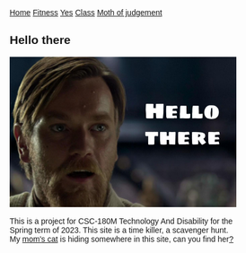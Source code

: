 <html>
<html lang="en">
<head>
<title>My website</title>
<meta charset="utf-8">
<meta name="viewport" content="width=device-width, initial-scale=1">
<style>
* {
  box-sizing: border-box;
  font-family: Arial, Helvetica, sans-serif;
}

body {
  margin: 0;
  font-family: Arial, Helvetica, sans-serif;
  background-color:#101010;
}

/* Style the top navigation bar */
.topnav {
  overflow: hidden;
  background-color: #333;
}

/* Style the topnav links */
.topnav a {
  float: left;
  display: block;
  color: #f2f2f2;
  text-align: center;
  padding: 14px 16px;
  text-decoration: none;
}

/* Change color on hover */
.topnav a:hover {
  background-color: #111;
  color: white;
}

/* Style the content */
.content {
  background-color: #ddd;
  padding: 10px;
  height: 800px; /* Should be removed. Only for demonstration */
}

/* Style the footer */
.footer {
  background-color: #f1f1f1;
  padding: 10px;
}
</style>
</head>
<body>

<div class="topnav">
  <a href="icrutte.github.io">Home</a>
  <a href="fitness.html">Fitness</a>
  <a href="yes.html">Yes</a>
  <a href="class.html">Class</a>
  <a href="images/disboi.jpg">Moth of judgement</a> 
</div> <!--The purpose of these are just to distract you, waste your time, and, hopefully, make you laugh at some of the images or memes here.-->

<div class="content">
  <h2>Hello there</h2>
  <p><img src="images/Screenshot 2023-05-23 at 15-04-56 hello there - Google Search.png" alt="Hello there"></p>
  <p>This is a project for CSC-180M Technology And Disability for the Spring term of 2023. This site is a time killer, a scavenger hunt. <!-- Sort of --> My <a href="images/huh.png">mom's cat</a> is hiding somewhere in this site, can you find her<a href="images/find-the-missing-letters.png">?</a> 
<!--    
</div>
</body>
</html> -->


